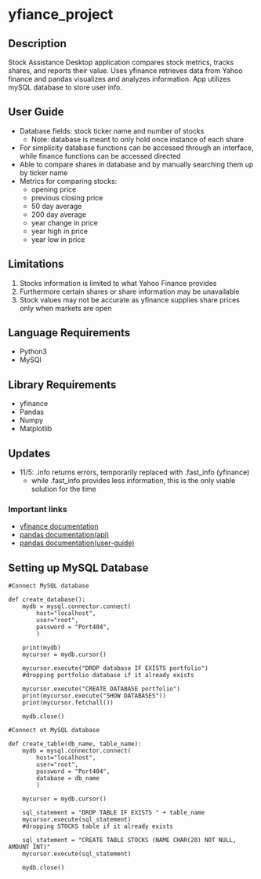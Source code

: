 # yfiance_project

## **Description** 
Stock Assistance Desktop application compares stock metrics, tracks shares, and reports their value.
Uses yfinance retrieves data from Yahoo finance and pandas visualizes and analyzes information.
App utilizes mySQL database to store user info.

## **User Guide**
+ Database fields: stock ticker name and number of stocks
  - Note: database is meant to only hold once instance of each share <br />
+ For simplicity database functions can be accessed through an interface, while finance functions can be accessed directed <br />
+ Able to compare shares in database and by manually searching them up by ticker name
+ Metrics for comparing stocks:
  - opening price
  - previous closing price
  - 50 day average
  - 200 day average
  - year change in price
  - year high in price
  - year low in price

## **Limitations**
1. Stocks information is limited to what Yahoo Finance provides
2. Furthermore certain shares or share information may be unavailable
3. Stock values may not be accurate as yfinance supplies share prices only when markets are open 

## **Language Requirements**
+ Python3 <br />
+ MySQl <br />

## **Library Requirements** 
+ yfinance <br />
+ Pandas <br />
+ Numpy <br />
+ Matplotlib <br />

## **Updates**
+ 11/5: .info returns errors, temporarily replaced with .fast_info (yfinance)
  - while .fast_info provides less information, this is the only viable solution for the time

### **Important links**
+ [yfinance documentation](https://pypi.org/project/yfinance)
+ [pandas documentation(api)](https://pandas.pydata.org/docs/reference/index.html)
+ [pandas documentation(user-guide)](https://pandas.pydata.org/docs/user_guide/index.html)

## **Setting up MySQL Database**
```
#Connect MySQL database

def create_database():
    mydb = mysql.connector.connect(
        host="localhost",
        user="root", 
        password = "Port404",
        )

    print(mydb)
    mycursor = mydb.cursor()

    mycursor.execute("DROP database IF EXISTS portfolio")
    #dropping portfolio database if it already exists

    mycursor.execute("CREATE DATABASE portfolio")
    print(mycursor.execute("SHOW DATABASES"))
    print(mycursor.fetchall())

    mydb.close()

#Connect ot MySQL database

def create_table(db_name, table_name):
    mydb = mysql.connector.connect(
        host="localhost",
        user="root", 
        password = "Port404",
        database = db_name
        )

    mycursor = mydb.cursor()

    sql_statement = "DROP TABLE IF EXISTS " + table_name
    mycursor.execute(sql_statement)
    #dropping STOCKS table if it already exists

    sql_statement = "CREATE TABLE STOCKS (NAME CHAR(20) NOT NULL, AMOUNT INT)"
    mycursor.execute(sql_statement)

    mydb.close()
```

